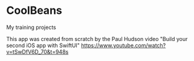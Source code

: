 # CoolBeans
My training projects

This app was created from scratch by the 
Paul Hudson video "Build your second iOS app with SwiftUI"
https://www.youtube.com/watch?v=tSwDfV6D_70&t=948s
